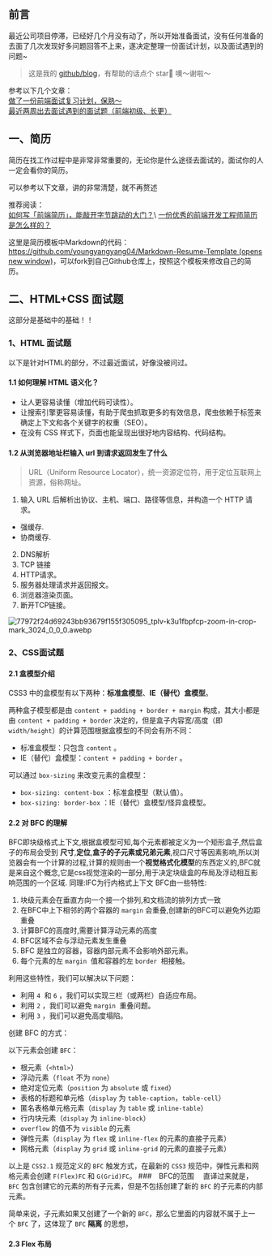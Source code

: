 ## 前言

最近公司项目停滞，已经好几个月没有动了，所以开始准备面试，没有任何准备的去面了几次发现好多问题回答不上来，遂决定整理一份面试计划，以及面试遇到的问题~

> 这是我的 [github/blog](https://5312.vercel.app/)，有帮助的话点个 star🌟 噢～谢啦～

参考以下几个文章：\
[做了一份前端面试复习计划，保熟～](https://juejin.cn/post/7061588533214969892#heading-24)\
[最近两周出去面试遇到的面试题（前端初级、长更）](https://juejin.cn/post/7073869980411887652#heading-3)

## 一、简历

简历在找工作过程中是非常非常重要的，无论你是什么途径去面试的，面试你的人一定会看你的简历。

可以参考以下文章，讲的非常清楚，就不再赘述

推荐阅读：\
[如何写「前端简历」，能敲开字节跳动的大门？](https://link.juejin.cn/?target=https%3A%2F%2Fmp.weixin.qq.com%2Fs%2Fpy_HLqOjNdL4l0CZHjMwqw "https://mp.weixin.qq.com/s/py_HLqOjNdL4l0CZHjMwqw")\
[一份优秀的前端开发工程师简历是怎么样的？](https://link.juejin.cn/?target=https%3A%2F%2Fwww.zhihu.com%2Fquestion%2F23150301%2Fanswer%2F1229870117 "https://www.zhihu.com/question/23150301/answer/1229870117")

这里是简历模板中Markdown的代码：[https://github.com/youngyangyang04/Markdown-Resume-Template (opens new window)](https://github.com/youngyangyang04/Markdown-Resume-Template)，可以fork到自己Github仓库上，按照这个模板来修改自己的简历。

## 二、HTML+CSS 面试题

这部分是基础中的基础！！

### 1、HTML 面试题

以下是针对HTML的部分，不过最近面试，好像没被问过。

#### 1.1 如何理解 HTML 语义化？

-   让人更容易读懂（增加代码可读性）。
-   让搜索引擎更容易读懂，有助于爬虫抓取更多的有效信息，爬虫依赖于标签来确定上下文和各个关键字的权重（SEO）。
-   在没有 CSS 样式下，页面也能呈现出很好地内容结构、代码结构。

#### 1.2 从浏览器地址栏输入 url 到请求返回发生了什么
> URL（Uniform Resource Locator），统一资源定位符，用于定位互联网上资源，俗称网址。

1.  输入 URL 后解析出协议、主机、端口、路径等信息，并构造一个 HTTP 请求。
  * 强缓存. 
  * 协商缓存. 
2. DNS解析
3. TCP 链接
4. HTTP请求。
5. 服务器处理请求并返回报文。
6. 浏览器渲染页面。
7. 断开TCP链接。

![77972f24d69243bb93679f155f305095_tplv-k3u1fbpfcp-zoom-in-crop-mark_3024_0_0_0.awebp](https://p3-juejin.byteimg.com/tos-cn-i-k3u1fbpfcp/121288f735f8443ebb69386de1019cbf~tplv-k3u1fbpfcp-watermark.image?)

### 2、CSS面试题

#### 2.1 盒模型介绍

CSS3 中的盒模型有以下两种：**标准盒模型**、**IE（替代）盒模型**。

两种盒子模型都是由 `content + padding + border + margin` 构成，其大小都是由 `content + padding + border` 决定的，但是盒子内容宽/高度（即 `width/height`）的计算范围根据盒模型的不同会有所不同：

-   标准盒模型：只包含 `content` 。
-   IE（替代）盒模型：`content + padding + border` 。

可以通过 `box-sizing` 来改变元素的盒模型：

-   `box-sizing: content-box` ：标准盒模型（默认值）。
-   `box-sizing: border-box` ：IE（替代）盒模型/怪异盒模型。

#### 2.2 对 BFC 的理解

BFC即块级格式上下文,根据盒模型可知,每个元素都被定义为一个矩形盒子,然后盒子的布局会受到 **尺寸**,**定位**,**盒子的子元素或兄弟元素**,视口尺寸等因素影响,所以浏览器会有一个计算的过程,计算的规则由一个**视觉格式化模型**的东西定义的,BFC就是来自这个概念,它是css视觉渲染的一部分,用于决定块级盒的布局及浮动相互影响范围的一个区域.
同理:IFC为行内格式上下文
BFC由一些特性: 

   1. 块级元素会在垂直方向一个接一个排列,和文档流的排列方式一致
   2. 在BFC中上下相邻的两个容器的 `margin` 会重叠,创建新的BFC可以避免外边距重叠
   3. 计算BFC的高度时,需要计算浮动元素的高度
   4. BFC区域不会与浮动元素发生重叠
   5. BFC 是独立的容器，容器内部元素不会影响外部元素。
   6. 每个元素的左 `margin`  值和容器的左 `border`  相接触。
   
   利用这些特性，我们可以解决以下问题：

-   利用 `4`  和 `6` ，我们可以实现三栏（或两栏）自适应布局。
-   利用 `2` ，我们可以避免 `margin`  重叠问题。
-   利用 `3` ，我们可以避免高度塌陷。

创建 BFC 的方式：

以下元素会创建 `BFC`：

-   根元素（`<html>`）
-   浮动元素（`float` 不为 `none`）
-   绝对定位元素（`position` 为 `absolute` 或 `fixed`）
-   表格的标题和单元格（`display` 为 `table-caption`，`table-cell`）
-   匿名表格单元格元素（`display` 为 `table` 或 `inline-table`）
-   行内块元素（`display` 为 `inline-block`）
-   `overflow` 的值不为 `visible` 的元素
-   弹性元素（`display` 为 `flex` 或 `inline-flex` 的元素的直接子元素）
-   网格元素（`display` 为 `grid` 或 `inline-grid` 的元素的直接子元素）

以上是 `CSS2.1` 规范定义的 `BFC` 触发方式，在最新的 `CSS3` 规范中，弹性元素和网格元素会创建 `F(Flex)FC` 和 `G(Grid)FC`。
###　BFC的范围　
直译过来就是，`BFC` 包含创建它的元素的所有子元素，但是不包括创建了新的 `BFC` 的子元素的内部元素。

简单来说，子元素如果又创建了一个新的 `BFC`，那么它里面的内容就不属于上一个 `BFC` 了，这体现了 `BFC` **隔离** 的思想，

#### 2.3 Flex 布局
















